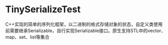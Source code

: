 # TinySerializeTest
C++实现的简单的序列化框架，以二进制的格式存储对象的状态，自定义类使用前需要继承Serializable，自行实现Serializable接口。原生支持STL中的vector、map、set、list等集合
